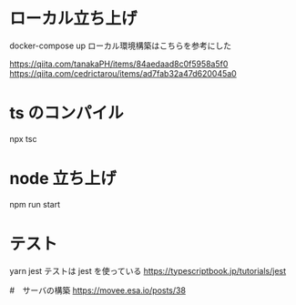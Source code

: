 # ローカル立ち上げ

docker-compose up
ローカル環境構築はこちらを参考にした

https://qiita.com/tanakaPH/items/84aedaad8c0f5958a5f0
https://qiita.com/cedrictarou/items/ad7fab32a47d620045a0

# ts のコンパイル

npx tsc

# node 立ち上げ

npm run start

# テスト

yarn jest
テストは jest を使っている
https://typescriptbook.jp/tutorials/jest

#　サーバの構築
https://movee.esa.io/posts/38
